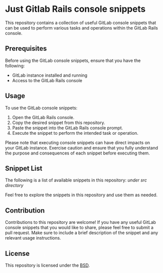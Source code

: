 # Just Gitlab Rails console snippets

This repository contains a collection of useful GitLab console snippets that can be used to perform various tasks and operations within the GitLab Rails console.

## Prerequisites

Before using the GitLab console snippets, ensure that you have the following:

- GitLab instance installed and running
- Access to the GitLab Rails console

## Usage

To use the GitLab console snippets:

1. Open the GitLab Rails console.
2. Copy the desired snippet from this repository.
3. Paste the snippet into the GitLab Rails console prompt.
4. Execute the snippet to perform the intended task or operation.

Please note that executing console snippets can have direct impacts on your GitLab instance. Exercise caution and ensure that you fully understand the purpose and consequences of each snippet before executing them.

## Snippet List

The following is a list of available snippets in this repository:
*under src directory*

Feel free to explore the snippets in this repository and use them as needed.

## Contribution

Contributions to this repository are welcome! If you have any useful GitLab console snippets that you would like to share, please feel free to submit a pull request. Make sure to include a brief description of the snippet and any relevant usage instructions.

## License

This repository is licensed under the [BSD](LICENSE).
